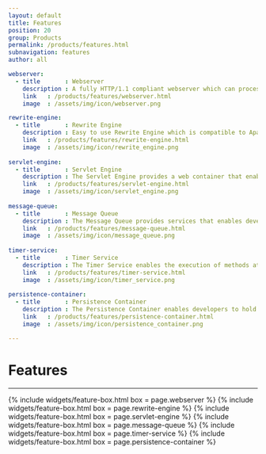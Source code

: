 ```yaml
---
layout: default
title: Features
position: 20
group: Products
permalink: /products/features.html
subnavigation: features
author: all

webserver:
  - title       : Webserver
    description : A fully HTTP/1.1 compliant webserver which can process requests over HTTP as well as HTTPS.
    link   : /products/features/webserver.html
    image  : /assets/img/icon/webserver.png

rewrite-engine:
  - title       : Rewrite Engine
    description : Easy to use Rewrite Engine which is compatible to Apache rewrites<br/><br/><br/>
    link   : /products/features/rewrite-engine.html
    image  : /assets/img/icon/rewrite_engine.png
    
servlet-engine:
  - title       : Servlet Engine
    description : The Servlet Engine provides a web container that enables developers to load applications and objects in memory<br/><br/><br/>
    link   : /products/features/servlet-engine.html
    image  : /assets/img/icon/servlet_engine.png
    
message-queue:
  - title       : Message Queue
    description : The Message Queue provides services that enables developers to process messages asynchronously<br/><br/><br/>
    link   : /products/features/message-queue.html
    image  : /assets/img/icon/message_queue.png
    
timer-service:
  - title       : Timer Service
    description : The Timer Service enables the execution of methods at a determined point of time <br/><br/><br/>
    link   : /products/features/timer-service.html
    image  : /assets/img/icon/timer_service.png
    
persistence-container:
  - title       : Persistence Container
    description : The Persistence Container enables developers to hold objects, so-called beans, in memory.<br/><br/><br/>
    link   : /products/features/persistence-container.html
    image  : /assets/img/icon/persistence_container.png

---
```


# <i class="fa fa-bars"></i> Features
***

<div class="row">
    {% include widgets/feature-box.html box = page.webserver %}
    {% include widgets/feature-box.html box = page.rewrite-engine %}
    {% include widgets/feature-box.html box = page.servlet-engine %}
    {% include widgets/feature-box.html box = page.message-queue %}
    {% include widgets/feature-box.html box = page.timer-service %}
    {% include widgets/feature-box.html box = page.persistence-container %}
</div>